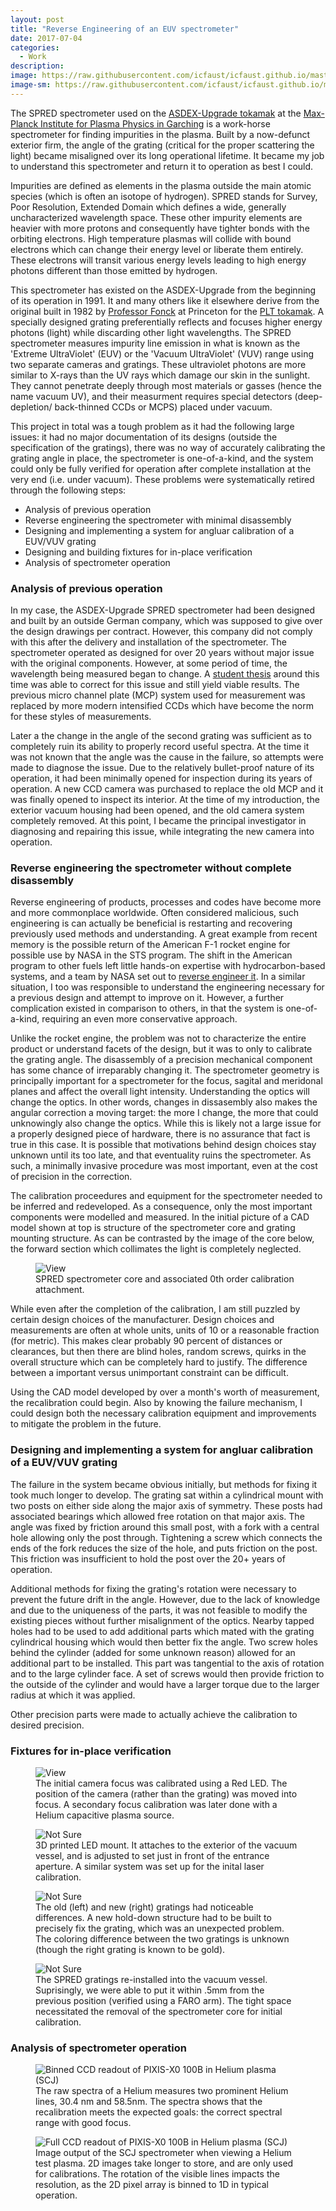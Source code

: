```yaml
---
layout: post
title: "Reverse Engineering of an EUV spectrometer"
date: 2017-07-04
categories:
  - Work
description: 
image: https://raw.githubusercontent.com/icfaust/icfaust.github.io/master/_screenshots/SPRED_13.2.png
image-sm: https://raw.githubusercontent.com/icfaust/icfaust.github.io/master/_screenshots/SPRED_13.2.png
---
```

The SPRED spectrometer used on the <a href="http://www.ipp.mpg.de/ippcms/de/pr/forschung/asdex/index">ASDEX-Upgrade tokamak</a> at the <a href="http://www.ipp.mpg.de/">Max-Planck Institute for Plasma Physics in Garching</a> is a work-horse spectrometer for finding impurities in the plasma. Built by a now-defunct exterior firm, the angle of the grating (critical for the proper scattering the light) became misaligned over its long operational lifetime.  It became my job to understand this spectrometer and return it to operation as best I could.

Impurities are defined as elements in the plasma outside the main atomic species (which is often an isotope of hydrogen). SPRED stands for Survey, Poor Resolution, Extended Domain which defines a wide, generally uncharacterized wavelength space. These other impurity elements are heavier with more protons and consequently have tighter bonds with the orbiting electrons.  High temperature plasmas will collide with bound electrons which can change their energy level or liberate them entirely.  These electrons will transit various energy levels leading to high energy photons different than those emitted by hydrogen.

This spectrometer has existed on the ASDEX-Upgrade from the beginning of its operation in 1991.  It and many others like it elsewhere derive from the original built in 1982 by <a href="https://directory.engr.wisc.edu/ep/Faculty/Fonck_Raymond/">Professor Fonck</a> at Princeton for the <a href="https://en.wikipedia.org/wiki/Princeton_Large_Torus">PLT tokamak</a>.  A specially designed grating preferentially reflects and focuses higher energy photons (light) while discarding other light wavelengths.  The SPRED spectrometer measures impurity line emission in what is known as the 'Extreme UltraViolet' (EUV) or the 'Vacuum UltraViolet' (VUV) range using two separate cameras and gratings. These ultraviolet photons are more similar to X-rays than the UV rays which damage our skin in the sunlight. They cannot penetrate deeply through most materials or gasses (hence the name vacuum UV), and their measurment requires special detectors (deep-depletion/ back-thinned CCDs or MCPS) placed under vacuum.

This project in total was a tough problem as it had the following large issues:  it had no major documentation of its designs (outside the specification of the gratings), there was no way of accurately calibrating the grating angle in place, the spectrometer is one-of-a-kind, and the system could only be fully verified for operation after complete installation at the very end (i.e. under vacuum).  These problems were systematically retired through the following steps:

<ul>
  <li>Analysis of previous operation</li>
  <li>Reverse engineering the spectrometer with minimal disassembly</li>
  <li>Designing and implementing a system for angluar calibration of a EUV/VUV grating</li>
  <li>Designing and building fixtures for in-place verification</li>
  <li>Analysis of spectrometer operation</li>
</ul>

<h3> Analysis of previous operation</h3>

 In my case, the ASDEX-Upgrade SPRED spectrometer had been designed and built by an outside German company, which was supposed to give over the design drawings per contract. However, this company did not comply with this after the delivery and installation of the spectrometer. The spectrometer operated as designed for over 20 years without major issue with the original components.  However, at some period of time, the wavelength being measured began to change. A <a href="https://edoc.ub.uni-muenchen.de/18745/">student thesis</a> around this time was able to correct for this issue and still yield viable results.  The previous micro channel plate (MCP) system used for measurement was replaced by more modern intensified CCDs which have become the norm for these styles of measurements.

Later a the change in the angle of the second grating was sufficient as to completely ruin its ability to properly record useful spectra. At the time it was not known that the angle was the cause in the failure, so attempts were made to diagnose the issue. Due to the relatively bullet-proof nature of its operation, it had been minimally opened for inspection during its years of operation. A new CCD camera was purchased to replace the old MCP and it was finally opened to inspect its interior.  At the time of my introduction, the exterior vacuum housing had been opened, and the old camera system completely removed. At this point, I became the principal investigator in diagnosing and repairing this issue, while integrating the new camera into operation.

<h3>Reverse engineering the spectrometer without complete disassembly</h3>

Reverse engineering of products, processes and codes have become more and more commonplace worldwide.  Often considered malicious, such engineering is can actually be beneficial is restarting and recovering previously used methods and understanding.  A great example from recent memory is the possible return of the American F-1 rocket engine for possible use by NASA in the STS program.  The shift in the American program to other fuels left little hands-on expertise with hydrocarbon-based systems, and a team by NASA set out to <a href="https://arstechnica.com/science/2013/04/how-nasa-brought-the-monstrous-f-1-moon-rocket-back-to-life/">reverse engineer it</a>. In a similar situation, I too was responsible to understand the engineering necessary for a previous design and attempt to improve on it. However, a further complication existed in comparison to others, in that the system is one-of-a-kind, requiring an even more conservative approach.

Unlike the rocket engine, the problem was not to characterize the entire product or understand facets of the design, but it was to only to calibrate the grating angle. The disassembly of a precision mechanical component has some chance of irreparably changing it. The spectrometer geometry is principally important for a spectrometer for the focus, sagital and meridonal planes and affect the overall light intensity. Understanding the optics will change the optics. In other words, changes in dissasembly also makes the angular correction a moving target: the more I change, the more that could unknowingly also change the optics.  While this is likely not a large issue for a properly designed piece of hardware, there is no assurance that fact is true in this case.  It is possible that motivations behind design choices stay unknown until its too late, and that eventuality ruins the spectrometer. As such, a minimally invasive procedure was most important, even at the cost of precision in the correction.

The calibration proceedures and equipment for the spectrometer needed to be inferred and redeveloped. As a consequence, only the most important components were modelled and measured.  In the initial picture of a CAD model shown at top is structure of the spectrometer core and grating mounting structure.  As can be contrasted by the image of the core below, the forward section which collimates the light is completely neglected.

  <!-- Picture exterior with fixture -->
  <figure>
    <img src="https://raw.githubusercontent.com/icfaust/icfaust.github.io/master/_screenshots/IMG_1421.JPG" alt="View"/>
    <figcaption> SPRED spectrometer core and associated 0th order calibration attachment.</figcaption>
  </figure>

While even after the completion of the calibration, I am still puzzled by certain design choices of the manufacturer. Design choices and measurements are often at whole units, units of 10 or a reasonable fraction (for metric). This makes clear probably 90 percent of distances or clearances, but then there are blind holes, random screws, quirks in the overall structure which can be completely hard to justify. The difference between a important versus unimportant constraint can be difficult.

Using the CAD model developed by over a month's worth of measurement, the recalibration could begin.  Also by knowing the failure mechanism, I could design both the necessary calibration equipment and improvements to mitigate the problem in the future.

<h3>Designing and implementing a system for angluar calibration of a EUV/VUV grating</h3>

The failure in the system became obvious initially, but methods for fixing it took much longer to develop.  The grating sat within a cylindrical mount with two posts on either side along the major axis of symmetry.  These posts had associated bearings which allowed free rotation on that major axis.  The angle was fixed by friction around this small post, with a fork with a central hole allowing only the post through. Tightening a screw which connects the ends of the fork reduces the size of the hole, and puts friction on the post. This friction was insufficient to hold the post over the 20+ years of operation.

Additional methods for fixing the grating's rotation were necessary to prevent the future drift in the angle.  However, due to the lack of knowledge and due to the uniqueness of the parts, it was not feasible to modify the existing pieces without further misalignment of the optics.  Nearby tapped holes had to be used to add additional parts which mated with the grating cylindrical housing which would then better fix the angle.  Two screw holes behind the cylinder (added for some unknown reason) allowed for an additional part to be installed. This part was tangential to the axis of rotation and to the large cylinder face.  A set of screws would then provide friction to the outside of the cylinder and would have a larger torque due to the larger radius at which it was applied.

Other precision parts were made to actually achieve the calibration to desired precision. 

  <!-- Simplified problem picture -->
  
  <!-- Image of CATIA and final product  -->

  <!--  -->
  
<h3>Fixtures for in-place verification</h3>

  <!-- Picture exterior with fixture -->
  <figure>
    <img src="https://raw.githubusercontent.com/icfaust/icfaust.github.io/master/_screenshots/out_450.jpg" alt="View"/>
    <figcaption> The initial camera focus was calibrated using a Red LED. The position of the camera (rather than the grating) was moved into focus. A secondary focus calibration was later done with a Helium capacitive plasma source. </figcaption>
  </figure>

  
  <!-- Fully installed picture yep -->
  <figure>
    <img src="https://raw.githubusercontent.com/icfaust/icfaust.github.io/master/_screenshots/IMG_20171023_180054.jpg" alt="Not Sure"/>
    <figcaption> 3D printed LED mount.  It attaches to the exterior of the vacuum vessel, and is adjusted to set just in front of the entrance aperture. A similar system was set up for the inital laser calibration.</figcaption>
  </figure>

  
  <!-- Fully installed picture yep -->
  <figure>
    <img src="https://raw.githubusercontent.com/icfaust/icfaust.github.io/master/_screenshots/SPRED_gratings_comparison.jpg" alt="Not Sure"/>
    <figcaption> The old (left) and new (right) gratings had noticeable differences. A new hold-down structure had to be built to precisely fix the grating, which was an unexpected problem. The coloring difference between the two gratings is unknown (though the right grating is known to be gold).  </figcaption>
  </figure>

  
  <!-- Fully installed picture yep -->
  <figure>
    <img src="https://raw.githubusercontent.com/icfaust/icfaust.github.io/master/_screenshots/SPRED_gratings.JPG" alt="Not Sure"/>
    <figcaption> The SPRED gratings re-installed into the vacuum vessel. Suprisingly, we were able to put it within .5mm from the previous position (verified using a FARO arm). The tight space necessitated the removal of the spectrometer core for initial calibration.</figcaption>
  </figure>


<h3>Analysis of spectrometer operation</h3>

  <!-- Spectra Image (binned) yep -->

  <figure>
    <img src="https://raw.githubusercontent.com/icfaust/icfaust.github.io/master/_screenshots/SCJ_1D_He_calib_filtered_20_10_17.png" alt="Binned CCD readout of PIXIS-X0 100B in Helium plasma (SCJ)"/>
    <figcaption> The raw spectra of a Helium measures two prominent Helium lines, 30.4 nm and 58.5nm. The spectra shows that the recalibration meets the expected goals: the correct spectral range with good focus. </figcaption>
  </figure>


  <!-- Spectra Image (full) yep -->

  <figure>
    <img src="https://raw.githubusercontent.com/icfaust/icfaust.github.io/master/_screenshots/SCJ_2D_He_calib_filtered_20_10_17.png" alt="Full CCD readout of PIXIS-X0 100B in Helium plasma (SCJ)"/>
    <figcaption> Image output of the SCJ spectrometer when viewing a Helium test plasma. 2D images take longer to store, and are only used for calibrations. The rotation of the visible lines impacts the resolution, as the 2D pixel array is binned to 1D in typical operation.</figcaption>
  </figure>

  <!-- WHAT IS THE ANGLE? -->